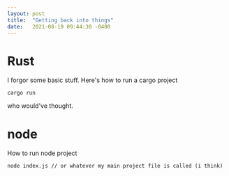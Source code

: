 ```yaml
---
layout: post
title:  "Getting back into things"
date:   2021-08-19 09:44:30 -0400
---
```


# Rust

I forgor some basic stuff. Here's how to run a cargo project

```
cargo run
```

who would've thought.

# node

How to run node project

```
node index.js // or whatever my main project file is called (i think)
```